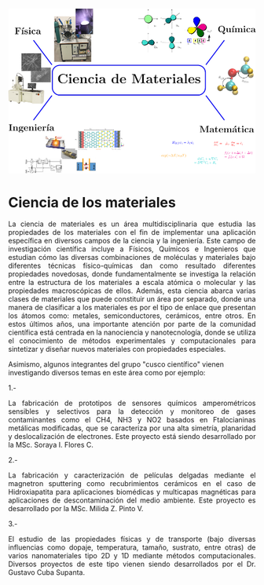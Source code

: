---
---

![](img/ciencia_materiales/MaterialsScience-CuscoC.jpg)
<!--*Imagen extraída del siguiente [link](https://www.bbc.com/portuguese/internacional-50274440)*-->
# **Ciencia de los materiales**

<p style='text-align: justify;'> La ciencia de materiales es un área multidisciplinaria que estudia las propiedades de los materiales con el fin de implementar una aplicación específica en diversos campos de la ciencia y la ingeniería. Este campo de investigación científica incluye a Físicos, Químicos e Ingenieros que estudian cómo las diversas combinaciones de moléculas y materiales bajo diferentes técnicas físico-químicas dan como resultado diferentes propiedades novedosas, donde fundamentalmente se investiga la relación entre la estructura de los materiales a escala atómica o molecular y las propiedades macroscópicas de ellos. Además, esta ciencia abarca varias clases de materiales que puede constituir un área por separado, donde una manera de clasificar a los materiales es por el tipo de enlace que presentan los átomos como: metales, semiconductores, cerámicos, entre otros. En estos últimos años, una importante atención por parte de la comunidad científica está centrada en la nanociencia y nanotecnología, donde se utiliza el conocimiento de métodos experimentales y computacionales para sintetizar y diseñar nuevos materiales con propiedades especiales. </p>

Asimismo, algunos integrantes del grupo "cusco científico" vienen investigando diversos temas en este área como por ejemplo:

1.- <p style='text-align: justify;'> La fabricación de prototipos de sensores químicos amperométricos sensibles y selectivos para la detección y monitoreo de gases contaminantes como el CH4, NH3 y NO2 basados en Ftalocianinas metálicas modificadas, que se caracteriza por una alta simetría, planaridad y deslocalización de electrones. Este proyecto está siendo desarrollado por la MSc. Soraya I. Flores C. </p>
 
2.- <p style='text-align: justify;'> La fabricación y caracterización de películas delgadas mediante el magnetron sputtering como recubrimientos cerámicos en el caso de Hidroxiapatita para aplicaciones biomédicas y multicapas magnéticas para aplicaciones de descontaminación del medio ambiente. Este proyecto es desarrollado por la MSc. Milida Z. Pinto V. </p>
   
3.- <p style='text-align: justify;'> El estudio de las propiedades físicas y de transporte (bajo diversas influencias como dopaje, temperatura, tamaño, sustrato, entre otras) de varios nanomateriales tipo 2D y 1D mediante métodos computacionales. Diversos proyectos de este tipo vienen siendo desarrollados por el Dr. Gustavo Cuba Supanta. </p>
